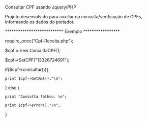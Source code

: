 Consultar CPF usando Jquery/PHP

Projeto desenvolvido para auxiliar na consulta/verificação de CPFs, informando os dados do portador.


*************************** Exemplo *****************

require_once("Cpf-Receita.php");

$cpf = new ConsultaCPF();

$cpf->SetCPF("13326724691");

if($cpf->consultar()){

	print $cpf->GetXml()."\n";
	
} else {

	print "Consulta falhou: \n";
	
	print $cpf->error()."\n";
	
}


